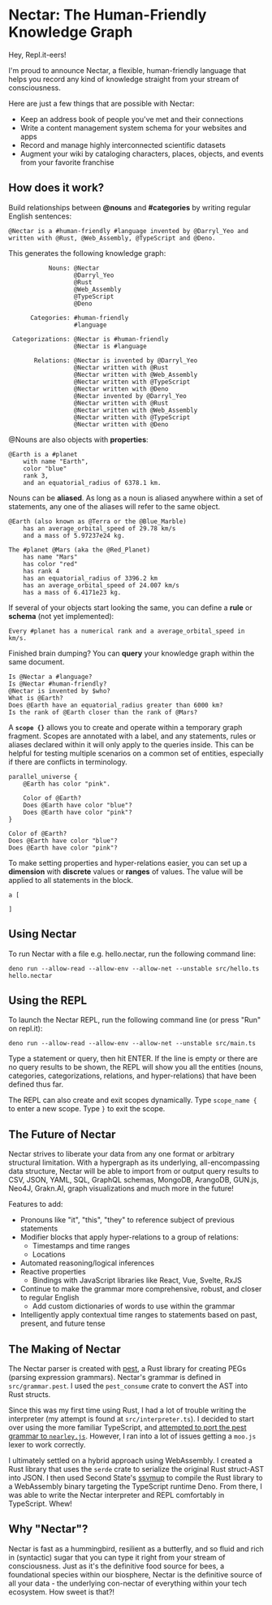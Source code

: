 # Nectar: The Human-Friendly Knowledge Graph

Hey, Repl.it-eers!

I'm proud to announce Nectar, a flexible, human-friendly language that helps you record any kind of knowledge straight from your stream of consciousness.

Here are just a few things that are possible with Nectar:
* Keep an address book of people you've met and their connections
* Write a content management system schema for your websites and apps
* Record and manage highly interconnected scientific datasets
* Augment your wiki by cataloging characters, places, objects, and events from your favorite franchise


## How does it work?

Build relationships between **@nouns** and **#categories** by writing regular English sentences:

```
@Nectar is a #human-friendly #language invented by @Darryl_Yeo and written with @Rust, @Web_Assembly, @TypeScript and @Deno.
```

This generates the following knowledge graph:

```
           Nouns: @Nectar
                  @Darryl_Yeo
                  @Rust
                  @Web_Assembly
                  @TypeScript
                  @Deno

      Categories: #human-friendly
                  #language

 Categorizations: @Nectar is #human-friendly
                  @Nectar is #language

       Relations: @Nectar is invented by @Darryl_Yeo
                  @Nectar written with @Rust
                  @Nectar written with @Web_Assembly
                  @Nectar written with @TypeScript
                  @Nectar written with @Deno
                  @Nectar invented by @Darryl_Yeo
                  @Nectar written with @Rust
                  @Nectar written with @Web_Assembly
                  @Nectar written with @TypeScript
                  @Nectar written with @Deno
```

@Nouns are also objects with **properties**:

```
@Earth is a #planet
	with name "Earth",
	color "blue"
	rank 3,
	and an equatorial_radius of 6378.1 km.
```

Nouns can be **aliased**. As long as a noun is aliased anywhere within a set of statements, any one of the aliases will refer to the same object.

```
@Earth (also known as @Terra or the @Blue_Marble)
	has an average_orbital_speed of 29.78 km/s
	and a mass of 5.97237e24 kg.

The #planet @Mars (aka the @Red_Planet)
	has name "Mars"
	has color "red"
	has rank 4
	has an equatorial_radius of 3396.2 km
	has an average_orbital_speed of 24.007 km/s
	has a mass of 6.4171e23 kg.
```

If several of your objects start looking the same, you can define a **rule** or **schema** (not yet implemented):

```
Every #planet has a numerical rank and a average_orbital_speed in km/s.
```

Finished brain dumping? You can **query** your knowledge graph within the same document.

```
Is @Nectar a #language?
Is @Nectar #human-friendly?
@Nectar is invented by $who?
What is @Earth?
Does @Earth have an equatorial_radius greater than 6000 km?
Is the rank of @Earth closer than the rank of @Mars?
```

A **`scope {}`** allows you to create and operate within a temporary graph fragment. Scopes are annotated with a label, and any statements, rules or aliases declared within it will only apply to the queries inside. This can be helpful for testing multiple scenarios on a common set of entities, especially if there are conflicts in terminology.

```
parallel_universe {
	@Earth has color "pink".

	Color of @Earth?
	Does @Earth have color "blue"?
	Does @Earth have color "pink"?
}

Color of @Earth?
Does @Earth have color "blue"?
Does @Earth have color "pink"?
```

To make setting properties and hyper-relations easier, you can set up a **dimension** with **discrete** values or **ranges** of values. The value will be applied to all statements in the block.

```
a [
	
]
```

## Using Nectar

To run Nectar with a file e.g. hello.nectar, run the following command line:

```
deno run --allow-read --allow-env --allow-net --unstable src/hello.ts hello.nectar
```

## Using the REPL

To launch the Nectar REPL, run the following command line (or press "Run" on repl.it):

```
deno run --allow-read --allow-env --allow-net --unstable src/main.ts
```

Type a statement or query, then hit ENTER. If the line is empty or there are no query results to be shown, the REPL will show you all the entities (nouns, categories, categorizations, relations, and hyper-relations) that have been defined thus far.

The REPL can also create and exit scopes dynamically. Type `scope_name {` to enter a new scope. Type `}` to exit the scope.

## The Future of Nectar

Nectar strives to liberate your data from any one format or arbitrary structural limitation. With a hypergraph as its underlying, all-encompassing data structure, Nectar will be able to import from or output query results to CSV, JSON, YAML, SQL, GraphQL schemas, MongoDB, ArangoDB, GUN.js, Neo4J, Grakn.AI, graph visualizations and much more in the future!

Features to add:
* Pronouns like "it", "this", "they" to reference subject of previous statements
* Modifier blocks that apply hyper-relations to a group of relations:
  * Timestamps and time ranges
  * Locations
* Automated reasoning/logical inferences
* Reactive properties
  * Bindings with JavaScript libraries like React, Vue, Svelte, RxJS
* Continue to make the grammar more comprehensive, robust, and closer to regular English
  * Add custom dictionaries of words to use within the grammar
* Intelligently apply contextual time ranges to statements based on past, present, and future tense

## The Making of Nectar

The Nectar parser is created with [pest](https://pest.rs), a Rust library for creating PEGs (parsing expression grammars). Nectar's grammar is defined in `src/grammar.pest`. I used the `pest_consume` crate to convert the AST into Rust structs.

Since this was my first time using Rust, I had a lot of trouble writing the interpreter (my attempt is found at `src/interpreter.ts`). I decided to start over using the more familiar TypeScript, and [attempted to port the pest grammar to `nearley.js`](https://repl.it/@nectarlang/nectar-lang-js). However, I ran into a lot of issues getting a `moo.js` lexer to work correctly.

I ultimately settled on a hybrid approach using WebAssembly. I created a Rust library that uses the `serde` crate to serialize the original Rust struct-AST into JSON. I then used Second State's [ssvmup](https://secondstate.io/ssvm) to compile the Rust library to a WebAssembly binary targeting the TypeScript runtime Deno. From there, I was able to write the Nectar interpreter and REPL comfortably in TypeScript. Whew!


## Why "Nectar"?

Nectar is fast as a hummingbird, resilient as a butterfly, and so fluid and rich in (syntactic) sugar that you can type it right from your stream of consciousness. Just as it's the definitive food source for bees, a foundational species within our biosphere, Nectar is the definitive source of all your data - the underlying con-nectar of everything within your tech ecosystem. How sweet is that?!